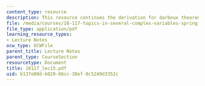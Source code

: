 ```yaml
---
content_type: resource
description: This resource continues the derivation for darboux theorem.
file: /media/courses/18-117-topics-in-several-complex-variables-spring-2005/b137e80db02066cc38ef0c5249d3352c_18117_lec15.pdf
file_type: application/pdf
learning_resource_types:
- Lecture Notes
ocw_type: OCWFile
parent_title: Lecture Notes
parent_type: CourseSection
resourcetype: Document
title: 18117_lec15.pdf
uid: b137e80d-b020-66cc-38ef-0c5249d3352c
---
```

